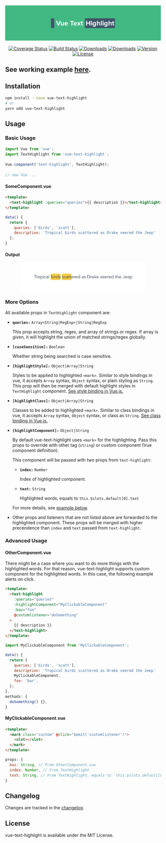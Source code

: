 <p align="center"><a href="https://albertlucianto.github.io/vue-text-highlight" target="_blank" rel="noopener noreferrer"><img width="800" src="./web/assets/vue-text-highlight-header.png" alt="Vue Text Highlight"></a></p>

<p align="center">
<a href="https://codecov.io/github/AlbertLucianto/vue-text-highlight?branch=master"><img src="https://img.shields.io/codecov/c/github/AlbertLucianto/vue-text-highlight/master.svg" alt="Coverage Status"></a>
<a href="https://travis-ci.org/AlbertLucianto/vue-text-highlight"><img src="https://travis-ci.org/AlbertLucianto/vue-text-highlight.svg?branch=master" alt="Build Status"></a>
<a href="https://npmcharts.com/compare/vue-text-highlight?minimal=true"><img src="https://img.shields.io/npm/dm/vue-text-highlight.svg" alt="Downloads"></a>
<a href="https://npmcharts.com/compare/vue-text-highlight?minimal=true"><img src="https://img.shields.io/npm/dt/vue-text-highlight.svg" alt="Downloads"></a>
<a href="https://www.npmjs.com/package/vue-text-highlight"><img src="https://img.shields.io/npm/v/vue-text-highlight.svg" alt="Version"></a>
<a href="https://www.npmjs.com/package/vue-text-highlight"><img src="https://img.shields.io/npm/l/vue-text-highlight.svg" alt="License"></a>
</p>

## See working example [here](https://albertlucianto.github.io/vue-text-highlight).

## Installation

```bash
npm install --save vue-text-highlight
# or
yarn add vue-text-highlight
```

## Usage

### Basic Usage

```javascript
import Vue from 'vue';
import TextHighlight from 'vue-text-highlight';

Vue.component('text-highlight', TextHighlight);

// new Vue ...
```

#### SomeComponent.vue

```html
<template>
  <text-highlight :queries="queries">{{ description }}</text-highlight>
</template>
```

```javascript
data() {
  return {
    queries: ['birds', 'scatt'],
    description: 'Tropical birds scattered as Drake veered the Jeep'
  };
}
```

#### Output

<p align="center"><img width="400" src="./web/assets/ss-vue-text-highlight.png" alt="text-highlight"></p>

### More Options

All available props in `TextHighlight` component are:

* __`queries:`__ `Array<String|RegExp>|String|RegExp`

  This prop accepts string, regex, and array of strings or regex. If array is given, it will highlight the union of matched strings/regex globally.

* __`[caseSensitive]:`__ `Boolean`

  Whether string being searched is case sensitive.

* __`[highlightStyle]:`__ `Object|Array|String`

  Styles to be applied to highlighted `<mark>`. Similar to style bindings in vue, it accepts `Array` syntax, `Object` syntax, or plain styling as `String`. This prop will then be merged with default highlight styles in `TextHighlight` component. [See style binding in Vue.js.](https://vuejs.org/v2/guide/class-and-style#Binding-Inline-Styles)

* __`[highlightClass]:`__ `Object|Array|String`

  Classes to be added to highlighted `<mark>`. Similar to class bindings in vue, it accepts `Array` syntax, `Object` syntax, or class as `String`. [See class binding in Vue.js.](https://vuejs.org/v2/guide/class-and-style#Binding-HTML-Classes)

* __`[highlightComponent]:`__ `Object|String`

  By default vue-text-highlight uses `<mark>` for the highlighting. Pass this props to override with other tag (`string`) or custom component (Vue component definition).

  This component will be passed with two props from `text-highlight`:

  * __`index:`__ `Number`

    Index of highlighted component.

  * __`text:`__ `String`

    Highlighted words, equals to `this.$slots.default[0].text`
  
  For more details, see [example below](#advanced-usage).

* Other props and listeners that are not listed above are forwarded to the highlighted component. These props will be merged with higher precendence than `index` and `text` passed from `text-highlight`.

### Advanced Usage

#### OtherComponent.vue

There might be a case where you want to do more things with the highlighted words. For that reason, vue-text-highlight supports custom component for the highlighted words. In this case, the following example alerts on click.

```html
<template>
  <text-highlight
    :queries="queries"
    :highlightComponent="MyClickableComponent"
    :baz="foo"
    @customlistener="doSomething"
  >
    {{ description }}
  </text-highlight>
</template>
```

```js
import MyClickableComponent from 'MyClickableComponent';
```

```js
data() {
  return {
    queries: ['birds', 'scatt'],
    description: 'Tropical birds scattered as Drake veered the Jeep'
    MyClickableComponent,
    foo: 'bar',
  };
},
methods: {
  doSomething() {},
}
```

#### MyClickableComponent.vue

```html
<template>
  <mark class="custom" @click="$emit('customlistener')">
    <slot></slot>
  </mark>
</template>
```

```js
props: {
  baz: String, // From OtherComponent.vue
  index: Number, // From TextHighlight
  text: String, // From TextHighlight, equals to `this.$slots.default[0].text`
}
```

## Changelog

Changes are tracked in the [changelog](CHANGELOG.md).

## License

vue-text-highlight is available under the MIT License.